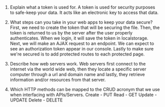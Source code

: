 1. Explain what a token is used for.
A token is used for security purposes to safe-keep your data. It acts like an electronic key to access that data.
2. What steps can you take in your web apps to keep your data secure?
First, we need to create the token that will be securing the file. Then, the token is returned to us by the server after the user properly authenticates. When we login, it will save the token in localstorage. Next, we will make an AJAX request to an endpoint. We can expect to see an authorization token appear in our console. Lastly to make sure we're secured is to add protected routes to each protected page.

3. Describe how web servers work.
Web servers first connect to the internet via the world wide web, then they locate a specific server computer through a url and domain name and lastly, they retrieve information and/or resources from that server. 

4. Which HTTP methods can be mapped to the CRUD acronym that we use when interfacing with APIs/Servers.
Create - PUT
Read - GET
Update - UPDATE
Delete - DELETE
